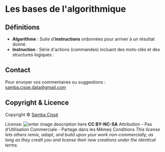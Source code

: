 # Les bases de l'algorithmique

## Définitions
- **Algorithme** : Suite d’**instructions** ordonnées pour arriver à un résultat donné.
- **Instruction** : Série d'actions (commandes) incluant des mots-clés et des structures logiques :











## Contact

Pour envoyer vos commentaires ou suggestions : samba.cisse.data@gmail.com

## Copyright & Licence

Copyright © [Samba Cissé](http://www.sambacisse.com)

License: 
![enter image description here](https://licensebuttons.net/l/by-nc-sa/3.0/88x31.png)
**CC BY-NC-SA**
Attribution - Pas d’Utilisation Commerciale - Partage dans les Mêmes Conditions
*This license lets others remix, adapt, and build upon your work non-commercially, as long as they credit you and license their new creations under the identical terms.*
<!--stackedit_data:
eyJoaXN0b3J5IjpbMTUyODAyNjczMSw2MDM3OTE5ODBdfQ==
-->